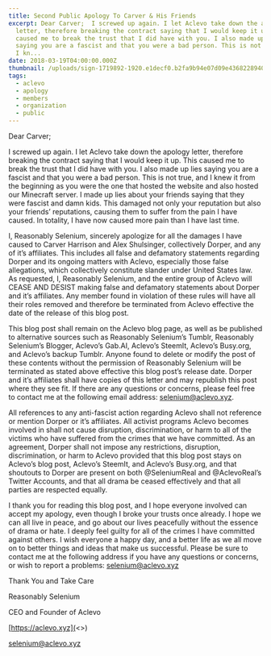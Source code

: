 ```yaml
---
title: Second Public Apology To Carver & His Friends
excerpt: Dear Carver;  I screwed up again. I let Aclevo take down the apology
  letter, therefore breaking the contract saying that I would keep it up. This
  caused me to break the trust that I did have with you. I also made up lies
  saying you are a fascist and that you were a bad person. This is not true, and
  I kn...
date: 2018-03-19T04:00:00.000Z
thumbnail: /uploads/sign-1719892-1920.e1decf0.b2fa9b94e07d09e436822894080ead0b.png
tags:
  - aclevo
  - apology
  - members
  - organization
  - public
---
```

Dear Carver;

I screwed up again. I let Aclevo take down the apology letter, therefore breaking the contract saying that I would keep it up. This caused me to break the trust that I did have with you. I also made up lies saying you are a fascist and that you were a bad person. This is not true, and I knew it from the beginning as you were the one that hosted the website and also hosted our Minecraft server. I made up lies about your friends saying that they were fascist and damn kids. This damaged not only your reputation but also your friends’ reputations, causing them to suffer from the pain I have caused. In totality, I have now caused more pain than I have last time.

I, Reasonably Selenium, sincerely apologize for all the damages I have caused to Carver Harrison and Alex Shulsinger, collectively Dorper, and any of it’s affiliates. This includes all false and defamatory statements regarding Dorper and its ongoing matters with Aclevo, especially those false allegations, which collectively constitute slander under United States law. As requested, I, Reasonably Selenium, and the entire group of Aclevo will CEASE AND DESIST making false and defamatory statements about Dorper and it’s affiliates. Any member found in violation of these rules will have all their roles removed and therefore be terminated from Aclevo effective the date of the release of this blog post.

This blog post shall remain on the Aclevo blog page, as well as be published to alternative sources such as Reasonably Selenium’s Tumblr, Reasonably Selenium’s Blogger, Aclevo’s Gab.AI, Aclevo’s SteemIt, Aclevo’s Busy.org, and Aclevo’s backup Tumblr. Anyone found to delete or modify the post of these contents without the permission of Reasonably Selenium will be terminated as stated above effective this blog post’s release date. Dorper and it’s affiliates shall have copies of this letter and may republish this post where they see fit. If there are any questions or concerns, please feel free to contact me at the following email address: selenium@aclevo.xyz.

All references to any anti-fascist action regarding Aclevo shall not reference or mention Dorper or it’s affiliates. All activist programs Aclevo becomes involved in shall not cause disruption, discrimination, or harm to all of the victims who have suffered from the crimes that we have committed. As an agreement, Dorper shall not impose any restrictions, disruption, discrimination, or harm to Aclevo provided that this blog post stays on Aclevo’s blog post, Aclevo’s SteemIt, and Aclevo’s Busy.org, and that shoutouts to Dorper are present on both @SeleniumReal and @AclevoReal’s Twitter Accounts, and that all drama be ceased effectively and that all parties are respected equally.

I thank you for reading this blog post, and I hope everyone involved can accept my apology, even though I broke your trusts once already. I hope we can all live in peace, and go about our lives peacefully without the essence of drama or hate. I deeply feel guilty for all of the crimes I have committed against others. I wish everyone a happy day, and a better life as we all move on to better things and ideas that make us successful. Please be sure to contact me at the following address if you have any questions or concerns, or wish to report a problems: selenium@aclevo.xyz

Thank You and Take Care

Reasonably Selenium

CEO and Founder of Aclevo

[https://aclevo.xyz](<>)

selenium@aclevo.xyz
